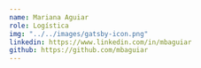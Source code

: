 ```yaml
---
name: Mariana Aguiar
role: Logística
img: "../../images/gatsby-icon.png"
linkedin: https://www.linkedin.com/in/mbaguiar
github: https://github.com/mbaguiar
---
```

